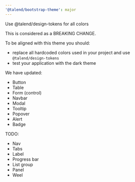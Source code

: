 ```yaml
---
'@talend/bootstrap-theme': major
---
```


Use @talend/design-tokens for all colors

This is considered as a BREAKING CHANGE.

To be aligned with this theme you should:

* replace all hardcoded colors used in your project and use `@talend/design-tokens`
* test your application with the dark theme

We have updated:
* Button
* Table
* Form (control)
* Navbar
* Modal
* Tooltip
* Popover
* Alert
* Badge

TODO:
* Nav
* Tabs
* Label
* Progress bar
* List group
* Panel
* Weel


